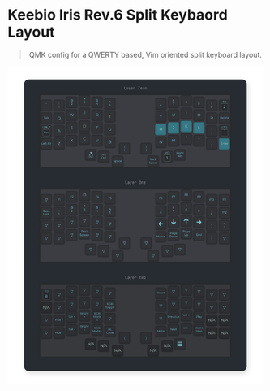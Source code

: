# Keebio Iris Rev.6 Split Keybaord Layout

<div align="center">

> QMK config for a QWERTY based, Vim oriented split keyboard layout.

   <img src="assets/preview.png" />
</div>

